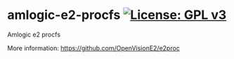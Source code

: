amlogic-e2-procfs [![License: GPL v3](https://img.shields.io/badge/License-GPLv3-blue.svg)](https://www.gnu.org/licenses/gpl-3.0)
=================
Amlogic e2 procfs

More information: https://github.com/OpenVisionE2/e2proc
